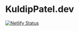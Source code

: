 # KuldipPatel.dev
[![Netlify Status](https://api.netlify.com/api/v1/badges/92571baf-97d0-4691-ae00-336bac69ca62/deploy-status)](https://app.netlify.com/sites/vigorous-euclid-6c3c3a/deploys)
